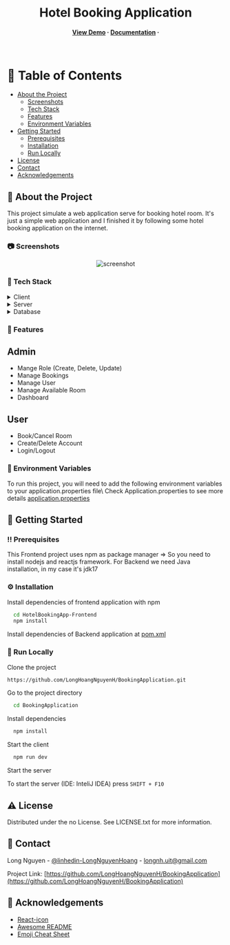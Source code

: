 <div align="center">

  <h1>Hotel Booking Application</h1>
    
<h4>
    <a href="">View Demo</a>
  <span> · </span>
    <a href="https://github.com/LongHoangNguyenH/BookingApplication/blob/main/README.md">Documentation</a>
  <span> · </span>
</div>

<br />

<!-- Table of Contents -->
# :notebook_with_decorative_cover: Table of Contents

- [About the Project](#star2-about-the-project)
  * [Screenshots](#camera-screenshots)
  * [Tech Stack](#space_invader-tech-stack)
  * [Features](#dart-features)
  * [Environment Variables](#key-environment-variables)
- [Getting Started](#toolbox-getting-started)
  * [Prerequisites](#bangbang-prerequisites)
  * [Installation](#gear-installation)
  * [Run Locally](#running-run-locally)
- [License](#warning-license)
- [Contact](#handshake-contact)
- [Acknowledgements](#gem-acknowledgements)

  

<!-- About the Project -->
## :star2: About the Project
This project simulate a web application serve for booking hotel room. It's just a simple web application and I finished it by following some 
hotel booking application on the internet.

<!-- Screenshots -->
### :camera: Screenshots

<div align="center"> 
  <img src="https://imgur.com/KPHf88X" alt="screenshot" />
</div>

<!-- TechStack -->
### :space_invader: Tech Stack

<details>
  <summary>Client</summary>
  <ul>
    <li><a href="https://reactjs.org/">React.js</a></li>
  </ul>
</details>

<details>
  <summary>Server</summary>
  <ul>   
    <li><a href="https://spring.io/projects/spring-boot/">Spring Boot</a></li>
    
  </ul>
</details>

<details>
<summary>Database</summary>
  <ul>
    <li><a href="https://www.mysql.com/">Mysql</a></li>
  </ul>
</details>

<!-- Features -->
### :dart: Features
## Admin 
- Mange Role (Create, Delete, Update)
- Manage Bookings
- Manage User
- Manage Available Room
- Dashboard
## User
- Book/Cancel Room
- Create/Delete Account
- Login/Logout


<!-- Env Variables -->
### :key: Environment Variables

To run this project, you will need to add the following environment variables to your application.properties file\\
Check Application.properties to see more details
[application.properties](https://github.com/LongHoangNguyenH/BookingApplication/blob/main/HotelBookingApp-Backend/src/main/resources/application.properties)

<!-- Getting Started -->
## 	:toolbox: Getting Started

<!-- Prerequisites -->
### :bangbang: Prerequisites

This Frontend project uses npm as package manager => So you need to install nodejs and reactjs framework.
For Backend we need Java installation, in my case it's jdk17

<!-- Installation -->
### :gear: Installation

Install dependencies of frontend application with npm

```bash
  cd HotelBookingApp-Frontend
  npm install
```
Install dependencies of Backend application at [pom.xml](https://github.com/LongHoangNguyenH/BookingApplication/blob/main/HotelBookingApp-Backend/pom.xml)

<!-- Run Locally -->
### :running: Run Locally

Clone the project

```bash
https://github.com/LongHoangNguyenH/BookingApplication.git
```

Go to the project directory

```bash
  cd BookingApplication
```

Install dependencies

```bash
  npm install
```

Start the client

```bash
  npm run dev
```

Start the server 

To start the server (IDE: InteliJ IDEA) press `SHIFT + F10`

<!-- License -->
## :warning: License

Distributed under the no License. See LICENSE.txt for more information.


<!-- Contact -->
## :handshake: Contact

Long Nguyen - [@linhedin-LongNguyenHoang](https://www.linkedin.com/in/long-nguyen-hoang-1141b225b/) - longnh.uit@gmail.com

Project Link: [https://github.com/LongHoangNguyenH/BookingApplication](https://github.com/LongHoangNguyenH/BookingApplication) 


<!-- Acknowledgments -->
## :gem: Acknowledgements
 - [React-icon](https://react-icons.github.io/react-icons/)
 - [Awesome README](https://github.com/matiassingers/awesome-readme)
 - [Emoji Cheat Sheet](https://github.com/ikatyang/emoji-cheat-sheet/blob/master/README.md#travel--places)
